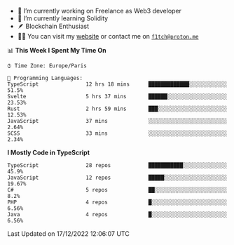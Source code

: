 - 🔭 I’m currently working on Freelance as Web3 developer
- 🌱 I’m currently learning Solidity
- 🪶 Blockchain Enthusiast
- 👨‍💻 You can visit my [website](https://f1tch.xyz) or contact me on [`f1tch@proton.me`](mailto:f1tch@proton.me)

<!--START_SECTION:waka-->
📊 **This Week I Spent My Time On** 

```text
⌚︎ Time Zone: Europe/Paris

💬 Programming Languages: 
TypeScript               12 hrs 18 mins      █████████████░░░░░░░░░░░░   51.5% 
Svelte                   5 hrs 37 mins       ██████░░░░░░░░░░░░░░░░░░░   23.53% 
Rust                     2 hrs 59 mins       ███░░░░░░░░░░░░░░░░░░░░░░   12.53% 
JavaScript               37 mins             ░░░░░░░░░░░░░░░░░░░░░░░░░   2.64% 
SCSS                     33 mins             ░░░░░░░░░░░░░░░░░░░░░░░░░   2.34%

```

**I Mostly Code in TypeScript** 

```text
TypeScript               28 repos            ███████████░░░░░░░░░░░░░░   45.9% 
JavaScript               12 repos            █████░░░░░░░░░░░░░░░░░░░░   19.67% 
C#                       5 repos             ██░░░░░░░░░░░░░░░░░░░░░░░   8.2% 
PHP                      4 repos             █░░░░░░░░░░░░░░░░░░░░░░░░   6.56% 
Java                     4 repos             █░░░░░░░░░░░░░░░░░░░░░░░░   6.56%

```



 Last Updated on 17/12/2022 12:06:07 UTC
<!--END_SECTION:waka-->
